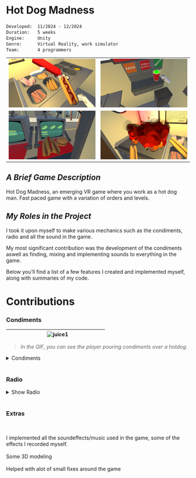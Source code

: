 # __Hot Dog Madness__

```
Developed:  11/2024 - 12/2024
Duration:   5 weeks
Engine:     Unity
Genre:      Virtual Reality, work simulator
Team:       4 programmers
```

<table>
  <tr>
    <td width="50%"><img src="/PortfolioBilder/hotdog1.png" /></td>
    <td width="50%"><img src="/PortfolioBilder/hotdog2.png" /></td>
  </tr>
  <tr>
    <td width="50%"><img src="/PortfolioBilder/hotdog3.png" /></td>
    <td width="50%"><img src="/PortfolioBilder/hotdog4.png" /></td>
  </tr>
</table>

## _A Brief Game Description_
Hot Dog Madness, an emerging VR game where you work as a hot dog man. Fast paced game with a variation of orders and levels.


## _My Roles in the Project_

I took it upon myself to make various mechanics such as the condiments, radio and all the sound in the game. 

My most significant contribution was the development of the condiments aswell as finding, mixing and implementing sounds to everything in the game.

Below you’ll find a list of a few features I created and implemented myself, along with summaries of my code.

# Contributions 

### Condiments
	
|&nbsp;&nbsp;&nbsp;&nbsp;&nbsp;&nbsp;&nbsp;&nbsp;&nbsp;&nbsp;&nbsp;&nbsp;&nbsp;&nbsp;&nbsp;&nbsp;&nbsp;&nbsp;&nbsp;&nbsp;&nbsp;&nbsp;&nbsp;&nbsp;&nbsp;&nbsp;&nbsp; <img src="/PortfolioGifs/Condiments.gif" alt="juice1" width="800" height="auto"> &nbsp;&nbsp;&nbsp;&nbsp;&nbsp;&nbsp;&nbsp;&nbsp;&nbsp;&nbsp;&nbsp;&nbsp;&nbsp;&nbsp;&nbsp;&nbsp;&nbsp;&nbsp;&nbsp;&nbsp;&nbsp;&nbsp;&nbsp;&nbsp; |
|:---:|


> *In the GIF, you can see the player pouring condiments over a hotdog.*

<details>
  <summary>Condiments</summary>

#### The Idea
Making an easy to use ketchup + mustard bottle that recognizes when you have the bottle upside down.

#### The Logic
This system simulates realistic pouring in VR, detecting when a held object is tilted and spawning a fluid stream with sound, while spawning sauce “splat” decals on surfaces when particles collide.

<br>

*Click the dropdown arrows below to see the `code`!* <br>

<details>
<summary>Show PourDetector.cs</summary>

 ```cs
public class PourDetector : MonoBehaviour
{
    [Header("Pour Settings")]
    [Range(0, 180f)] public float pourThreshold = 100f; 
    public Transform origin;
    public Stream streamPrefab;

    private Stream currentStream;

    private XRGrabInteractable grab;
    private bool isHeld;
    private bool isTriggerPressed;

    public AudioClip pourSound;
    SoundObject currentPourSound;

    private void Awake()
    {
        grab = GetComponent<XRGrabInteractable>();
    }

    private void OnEnable()
    {
        if (!grab) return;

        grab.selectEntered.AddListener(OnSelectEntered);
        grab.selectExited.AddListener(OnSelectExited);

        grab.activated.AddListener(OnActivated);
        grab.deactivated.AddListener(OnDeactivated);
    }

    private void OnDisable()
    {
        if (!grab) return;

        grab.selectEntered.RemoveListener(OnSelectEntered);
        grab.selectExited.RemoveListener(OnSelectExited);
        grab.activated.RemoveListener(OnActivated);
        grab.deactivated.RemoveListener(OnDeactivated);
    }

    private void OnSelectEntered(SelectEnterEventArgs args)
    {
        isHeld = true;
    }

    private void OnSelectExited(SelectExitEventArgs args)
    {
        isHeld = false;
        isTriggerPressed = false;
        EndPour();
    }

    private void OnActivated(ActivateEventArgs args)
    {
        isTriggerPressed = true;
    }

    private void OnDeactivated(DeactivateEventArgs args)
    {
        isTriggerPressed = false;
        EndPour();
    }

    private void Update()
    {
        bool shouldPour = isHeld && isTriggerPressed && IsTiltPastThreshold();

        if (shouldPour && currentStream == null)
        {
            StartPour();
        }
        else if (!shouldPour && currentStream != null)
        {
            EndPour();
        }

        if (currentStream != null && origin != null)
            currentStream.transform.position = origin.position;
    }

    private bool IsTiltPastThreshold()
    {
        float angleFromUp = Vector3.Angle(transform.up, Vector3.up);
        return angleFromUp > pourThreshold;
    }

    private void StartPour()
    {
        if (origin == null || streamPrefab == null) return;
        currentStream = Instantiate(streamPrefab, origin.position, Quaternion.identity, transform);
        currentStream.SetOrigin(origin);
        currentStream.Begin();
        currentPourSound = SoundManager.Instance.PlaySoundFX(pourSound, transform.position, transform, 1);
    }

    private void EndPour()
    {
        if (currentStream == null) return;
        Destroy(currentStream.gameObject);
        currentStream = null;

        if (currentPourSound != null)
        {
            currentPourSound.StopPlaying(); 
            currentPourSound = null;
        }
    }
}

```
</details>

<details>
<summary>Show SauceBlobStainer.cs</summary>

 ```cs
[RequireComponent(typeof(ParticleSystem))]
public class SauceBlobStainer : MonoBehaviour
{
    public GameObject blobPrefab;
    public LayerMask stainLayers = ~0;
    public string blobLayerName = "SauceSplat";

    [Header("Spawn")]
    public int blobsPerCollision = 3;      
    public float minIntervalPerTarget = 0.01f; 
    public float jitterRadius = 0.0025f;   
    public float surfaceOffset = 0.0006f;   
    public bool parentToHitObject = true;

    private ParticleSystem ps;
    private readonly List<ParticleCollisionEvent> buf = new();
    private readonly Dictionary<Transform, float> lastTime = new();
    private int blobLayer = -1;

    private List<GameObject> spawnedBlobs = new List<GameObject>();
    private bool hitFoodObject;

    void Awake()
    {
        ps = GetComponent<ParticleSystem>();
        blobLayer = LayerMask.NameToLayer(blobLayerName);
    }

    void OnParticleCollision(GameObject other)
    {
        if (ps == null || blobPrefab == null) return;
        if (((1 << other.layer) & stainLayers) == 0) return;

        int n = ParticlePhysicsExtensions.GetCollisionEvents(ps, other, buf);
        if (n == 0) return;

        Transform target = other.transform;
        float now = Time.time;
        if (!lastTime.TryGetValue(target, out float last)) last = 0f;
        if (now - last < minIntervalPerTarget) return;

        var e = buf[n - 1];
        Vector3 pos = e.intersection;
        Vector3 normal = e.normal;

        SpawnBlobs(target, pos, normal);

        lastTime[target] = now;
    }

    void SpawnBlobs(Transform target, Vector3 center, Vector3 normal)
    {
        Vector3 t = Vector3.Cross(normal, Vector3.up);
        if (t.sqrMagnitude < 1e-4f) t = Vector3.Cross(normal, Vector3.right);
        t.Normalize();
        Vector3 b = Vector3.Cross(normal, t);

        Transform parent = parentToHitObject ? target : null;
        Quaternion rot = Quaternion.LookRotation(normal);

        for (int i = 0; i < blobsPerCollision; i++)
        {
            Vector2 j2 = Random.insideUnitCircle * jitterRadius;
            Vector3 j = t * j2.x + b * j2.y;
            var go = Instantiate(blobPrefab, center + normal * surfaceOffset + j, rot);
            if (parentToHitObject && target != null)
            {
                go.transform.SetParent(target, true);
            }
                
            if (blobLayer != -1) SetLayerRecursively(go, blobLayer);
        }
    }

    static void SetLayerRecursively(GameObject obj, int layer)
    {
        obj.layer = layer;
        foreach (Transform c in obj.transform) SetLayerRecursively(c.gameObject, layer);
    }
}

```
</details>
</details>

<br>

### Radio

<details>
<summary>Show Radio</summary>

#### The Idea
The aim was to create a working radio that the player could start, pause, resume, skip to the next song.

#### The Logic 
The radio has a list of songs it goes through. The two buttons on the radio dictates if the player wants to skip to the next song, pause, resume or play.

The buttons has to be kinematic since they have the grabable element on them. Makes it so the player can interact with it.

<br>

*Click the dropdown arrows below to see the `code`!* <br>

<details>
<summary>Show Radio.cs</summary>
  
```cs
public class Radio : MonoBehaviour
{
    [SerializeField] List<AudioClip> musicList = new();
    [SerializeField, Range(0f,1f)] float volume = 0.8f;
    bool mono = false;

    SoundObject currentLoop;
    int lastIndex = -1;
    bool isPaused = false;

    public void PlayNext()
    {
        if (musicList == null || musicList.Count == 0) return;

        isPaused = false;

        int index = lastIndex + 1;
        if (index >= musicList.Count) index = 0;
        lastIndex = index;

        if (currentLoop != null) currentLoop.StopPlaying();

        currentLoop = SoundManager.Instance.PlayMusic(
            musicList[index],
            transform.position,
            transform,
            volume,
            looping: true,
            pitch: 1f,
            fadeOutLength: 0f,
            mono: mono
        );
    }

    public void TogglePause()
    {
        if (currentLoop == null) return;

        if (!isPaused)
        {
            currentLoop.Pause();
            isPaused = true;
        }
        else
        {
            currentLoop.Resume();
            isPaused = false;
        }
    }
}
```
</details>

<details>
  <summary>Show Radiobutton.cs</summary>
  
```cs
public class RadioButton : MonoBehaviour
{
    public enum ButtonType { Next, PauseToggle }

    [SerializeField] Radio radio;
    [SerializeField] ButtonType buttonType;

    XRSimpleInteractable grab;

    void Awake()
    {
        grab = GetComponent<XRSimpleInteractable>();
        var rb = GetComponent<Rigidbody>();
        rb.isKinematic = true;
    }

    void OnEnable()
    {
        grab.selectEntered.AddListener(OnActivated);
    }

    void OnDisable()
    {
        grab.selectEntered.RemoveListener(OnActivated);
    }

    void OnActivated(SelectEnterEventArgs _)
    {
        if (buttonType == ButtonType.Next)
            radio.PlayNext();
        else if (buttonType == ButtonType.PauseToggle)
            radio.TogglePause();
    }
}
```
  
</details>

</details>


<br>

### Extras


<br>

I implemented all the soundeffects/music used in the game, some of the effects I recorded myself. <br>
<br>Some 3D modeling<br>
<br>Helped with alot of small fixes around the game<br>

<br>

<br>






